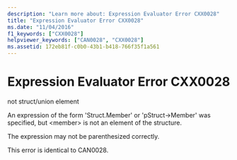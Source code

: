 ```yaml
---
description: "Learn more about: Expression Evaluator Error CXX0028"
title: "Expression Evaluator Error CXX0028"
ms.date: "11/04/2016"
f1_keywords: ["CXX0028"]
helpviewer_keywords: ["CAN0028", "CXX0028"]
ms.assetid: 172eb81f-c0b0-43b1-b418-766f35f1a561
---
```

# Expression Evaluator Error CXX0028

not struct/union element

An expression of the form 'Struct.Member' or 'pStruct->Member' was specified, but \<member> is not an element of the structure.

The expression may not be parenthesized correctly.

This error is identical to CAN0028.
